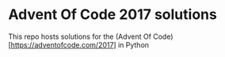 # Advent Of Code 2017 solutions

This repo hosts solutions for the (Advent Of Code)[https://adventofcode.com/2017] in Python
